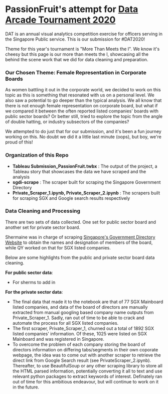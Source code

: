 # PassionFruit's attempt for [Data Arcade Tournament 2020](https://sites.google.com/dsaid.gov.sg/dat2020)

DAT is an annual visual analytics competition exercise for officers serving in the Singapore Public service. This is our submission for #DAT2020! 

Theme for this year's tournament is "More Than Meets the I". We know it's cheesy but this page is our more than meets the I, showcasing all the behind the scene work that we did for data cleaning and preparation. 


### Our Chosen Theme: Female Representation in Corporate Boards

As women battling it out in the corporate world, we decided to work on this topic as this is something that resonated with us on a personal level. We also saw a potential to go deeper than the typical analysis. We all know that there is not enough female representation on corporate board, but what if we compared it between the often reported listed companies' boards with public sector boards? Or better still, tried to explore the topic from the angle of double hatting, or industry subsectors of the companies? 

We attempted to do just that for our submission, and it's been a fun journey working on this. No doubt we did it a little last minute (oops), but boy, we're proud of this!

### Organization of this Repo

- **Tableau Submission_PassionFruit.twbx** : The output of the project, a Tableau story that showcases the data we have scraped and the analysis
- **sgdi-scrape** : The scraper built for scraping the Singapore Government Directory 
- **Private_Scraper_1.ipynb, Private_Scraper_2.ipynb** : The scrapers built for scraping SGX and Google search results respectively


### Data Cleaning and Processing

There are two sets of data collected. One set for public sector board and another set for private sector board. 

Shermaine was in charge of scraping [Singapore's Government Directory Website](https://www.sgdi.gov.sg/ministries) to obtain the names and designation of members of the board, while QY worked on that for SGX listed companies.

Below are some highlights from the public and private sector board data cleaning. 

**For public sector data**: 
- For sherms to add in

**For the private sector data**: 
- The final data that made it to the notebook are that of 77 SGX Mainboard listed companies, and data of the board of directors are manually extracted from manual googling based company name outputs from Private_Scraper_1. Sadly, ran out of time to be able to crack and automate the process for all SGX listed companies.  
- The first scraper, Private_Scraper_1, churned out a total of 1892 SGX listed companies' information. Of these, 1025 were listed on SGX Mainboard and was registered in Singapore. 
- To overcome the problem of each company storing the board of directors information on differing tabs/segments in their own coporate webpage, the idea was to come out with another scraper to retrieve the direct link from Google Search result (see PrivateScraper_2.ipynb). Thereafter, to use BeautifulSoup or any other scraping library to store all the HTML parsed information, potentially converting it all to text and use relevant python packages to extract keywords of interest. Definately ran out of time for this ambitious endeavour, but will continue to work on it in the future. 

